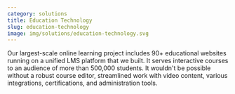 ```yaml
---
category: solutions
title: Education Technology
slug: education-technology
image: img/solutions/education-technology.svg
---
```


Our largest-scale online learning project includes 90+ educational websites
running on a unified LMS platform that we built. It serves interactive courses
to an audience of more than 500,000 students. It wouldn't be possible without
a robust course editor, streamlined work with video content, various
integrations, certifications, and administration tools.
